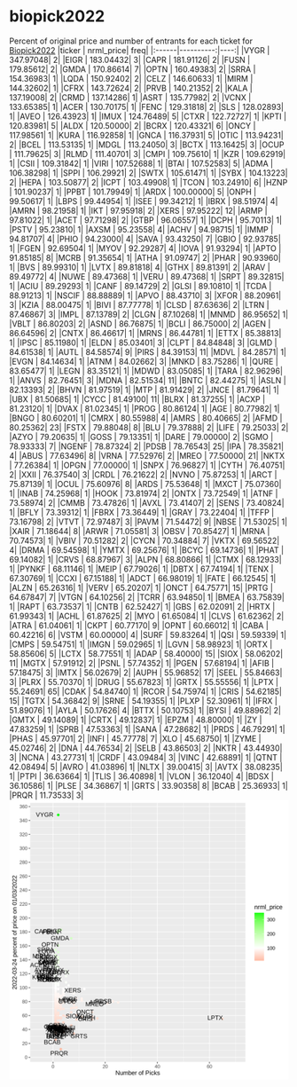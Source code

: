 # biopick2022
Percent of original price and number of entrants for each ticket for [Biopick2022](https://twitter.com/hashtag/Biopick2022)
|ticker | nrml_price| freq|
|:------|----------:|----:|
|VYGR   |  347.97048|    2|
|EIGR   |  183.04432|    3|
|CAPR   |  181.91126|    2|
|FUSN   |  179.85612|    2|
|GMDA   |  170.86614|    7|
|OPTN   |  160.49383|    2|
|SRRA   |  154.36983|    1|
|LQDA   |  150.92402|    2|
|CELZ   |  146.60633|    1|
|MIRM   |  144.32602|    1|
|CFRX   |  143.72624|    2|
|PRVB   |  140.21352|    2|
|KALA   |  137.19008|    2|
|CRMD   |  137.14286|    1|
|ASRT   |  135.77982|    2|
|VCNX   |  133.65385|    1|
|ACER   |  130.70175|    1|
|FENC   |  129.31818|    2|
|SLS    |  128.02893|    1|
|AVEO   |  126.43923|    1|
|IMUX   |  124.76489|    5|
|CTXR   |  122.72727|    1|
|KPTI   |  120.83981|    5|
|ALDX   |  120.50000|    2|
|BCRX   |  120.43321|    6|
|ONCY   |  117.98561|    1|
|KURA   |  116.92858|    1|
|GNCA   |  116.37931|    5|
|OTIC   |  113.94231|    2|
|BCEL   |  113.53135|    1|
|MDGL   |  113.24050|    3|
|BCTX   |  113.16425|    3|
|OCUP   |  111.79625|    3|
|RLMD   |  111.40701|    3|
|CMPI   |  109.75610|    1|
|KZR    |  109.62919|    1|
|CSII   |  109.31842|    1|
|VIRI   |  107.52688|    1|
|BTAI   |  107.52583|    5|
|ADMA   |  106.38298|    1|
|SPPI   |  106.29921|    2|
|SWTX   |  105.61471|    1|
|SYBX   |  104.13223|    2|
|HEPA   |  103.50877|    2|
|ICPT   |  103.49908|    1|
|TCON   |  103.24910|    6|
|HZNP   |  101.90237|    1|
|PPBT   |  101.79949|    1|
|ARDX   |  100.00000|    5|
|ONPH   |   99.50617|    1|
|LBPS   |   99.44954|    1|
|ISEE   |   99.34212|    1|
|IBRX   |   98.51974|    4|
|AMRN   |   98.21958|    1|
|IKT    |   97.95918|    2|
|XERS   |   97.95222|   12|
|ARMP   |   97.81022|    1|
|ACET   |   97.71298|    2|
|GTBP   |   96.06557|    1|
|DCPH   |   95.70113|    1|
|PSTV   |   95.23810|    1|
|AXSM   |   95.23558|    4|
|ACHV   |   94.98715|    1|
|IMMP   |   94.81707|    4|
|PHIO   |   94.23000|    4|
|SAVA   |   93.43250|    7|
|GBIO   |   92.93785|    1|
|FGEN   |   92.69504|    1|
|MYOV   |   92.29287|    4|
|IOVA   |   91.93294|    1|
|APTO   |   91.85185|    8|
|MCRB   |   91.35654|    1|
|ATHA   |   91.09747|    2|
|PHAR   |   90.93960|    1|
|BVS    |   89.99310|    1|
|LVTX   |   89.81818|    4|
|GTHX   |   89.81391|    2|
|ARAV   |   89.49772|    4|
|NUWE   |   89.47368|    1|
|VERU   |   89.47368|    1|
|SRPT   |   89.32815|    1|
|ACIU   |   89.29293|    1|
|CANF   |   89.14729|    2|
|GLSI   |   89.10810|    1|
|TCDA   |   88.91213|    1|
|NSCIF  |   88.88889|    1|
|APVO   |   88.43710|    3|
|XFOR   |   88.20961|    3|
|KZIA   |   88.00475|    1|
|BIVI   |   87.77778|    1|
|CLSD   |   87.63636|    2|
|LTRN   |   87.46867|    3|
|IMPL   |   87.13789|    2|
|CLGN   |   87.10268|    1|
|MNMD   |   86.95652|    1|
|VBLT   |   86.80203|    2|
|ASND   |   86.76875|    1|
|BCLI   |   86.75000|    2|
|AGEN   |   86.64596|    2|
|CNTX   |   86.46617|    1|
|MRNS   |   86.44781|    1|
|ETTX   |   85.38813|    1|
|IPSC   |   85.11980|    1|
|ELDN   |   85.03401|    3|
|CLPT   |   84.84848|    3|
|GLMD   |   84.61538|    1|
|AUTL   |   84.58574|    9|
|PIRS   |   84.39153|   11|
|MDVL   |   84.28571|    1|
|EVGN   |   84.14634|    1|
|ATNM   |   84.02662|    3|
|MNKD   |   83.75286|    1|
|QURE   |   83.65477|    1|
|LEGN   |   83.35121|    1|
|MDWD   |   83.05085|    1|
|TARA   |   82.96296|    1|
|ANVS   |   82.76451|    3|
|MDNA   |   82.51534|   11|
|BNTC   |   82.44275|    1|
|ASLN   |   82.13393|    2|
|BHVN   |   81.97519|    1|
|MTP    |   81.91429|    2|
|JNCE   |   81.79641|    1|
|UBX    |   81.50685|    1|
|CYCC   |   81.49100|   11|
|BLRX   |   81.37255|    1|
|ACXP   |   81.23120|    1|
|DVAX   |   81.02345|    1|
|PROG   |   80.86124|    1|
|AGE    |   80.77982|    1|
|BNGO   |   80.60201|    1|
|CMRX   |   80.55988|    4|
|AMRS   |   80.40665|    2|
|AFMD   |   80.25362|   23|
|FSTX   |   79.88048|    8|
|BLU    |   79.37888|    2|
|LIFE   |   79.25033|    2|
|AZYO   |   79.20635|    1|
|GOSS   |   79.13351|    1|
|DARE   |   79.00000|    2|
|SGMO   |   78.93333|    7|
|NGENF  |   78.87324|    2|
|PDSB   |   78.76543|   25|
|IPA    |   78.35821|    4|
|ABUS   |   77.63496|    8|
|VRNA   |   77.52976|    2|
|MREO   |   77.50000|   21|
|NKTX   |   77.26384|    1|
|OPGN   |   77.00000|    1|
|SNPX   |   76.96827|    1|
|CYTH   |   76.40751|    2|
|XXII   |   76.37540|    3|
|CRDL   |   76.21622|    2|
|NVNO   |   75.87253|    1|
|ARCT   |   75.87139|    1|
|OCUL   |   75.60976|    8|
|ARDS   |   75.53648|    1|
|MXCT   |   75.07360|    1|
|INAB   |   74.25968|    1|
|HOOK   |   73.81974|    2|
|ONTX   |   73.72549|    1|
|ATNF   |   73.58974|    2|
|CMMB   |   73.47826|    1|
|AVXL   |   73.41407|    2|
|SENS   |   73.40824|    1|
|BFLY   |   73.39312|    1|
|FBRX   |   73.36449|    1|
|GRAY   |   73.22404|    1|
|TFFP   |   73.16798|    2|
|VTVT   |   72.97487|    3|
|PAVM   |   71.54472|    9|
|NBSE   |   71.53025|    1|
|XAIR   |   71.18644|    8|
|ARWR   |   71.05581|    3|
|OBSV   |   70.85427|    1|
|MRNA   |   70.74573|    1|
|VBIV   |   70.51282|    2|
|CYCN   |   70.34884|    7|
|VKTX   |   69.56522|    4|
|DRMA   |   69.54598|    1|
|YMTX   |   69.25676|    1|
|BCYC   |   69.14736|    1|
|PHAT   |   69.14082|    1|
|CRVS   |   68.87967|    3|
|ALPN   |   68.80866|    1|
|CTMX   |   68.12933|    1|
|PYNKF  |   68.11146|    1|
|MEIP   |   67.79026|    1|
|DBTX   |   67.74194|    1|
|TENX   |   67.30769|    1|
|CCXI   |   67.15188|    1|
|ADCT   |   66.98019|    1|
|FATE   |   66.12545|    1|
|ALZN   |   65.26316|    1|
|VERV   |   65.20207|    1|
|ONCT   |   64.75771|   15|
|PRTG   |   64.67847|    7|
|VTGN   |   64.10256|    2|
|TCRR   |   63.94850|    1|
|BMEA   |   63.75839|    1|
|RAPT   |   63.73537|    1|
|CNTB   |   62.52427|    1|
|GBS    |   62.02091|    2|
|HRTX   |   61.99343|    1|
|ACHL   |   61.87625|    2|
|MYO    |   61.65084|    1|
|CLVS   |   61.62362|    2|
|ATRA   |   61.04061|    1|
|CKPT   |   60.77170|    9|
|OPNT   |   60.66012|    1|
|CABA   |   60.42216|    6|
|VSTM   |   60.00000|    4|
|SURF   |   59.83264|    1|
|QSI    |   59.59339|    1|
|CMPS   |   59.54751|    1|
|IMGN   |   59.02965|    1|
|LGVN   |   58.98923|    1|
|ORTX   |   58.85606|    5|
|LCTX   |   58.77551|    1|
|ADAP   |   58.40000|   15|
|SIOX   |   58.06202|   11|
|MGTX   |   57.91912|    2|
|PSNL   |   57.74352|    1|
|PGEN   |   57.68194|    1|
|AFIB   |   57.18475|    3|
|IMTX   |   56.02679|    2|
|AUPH   |   55.96852|   17|
|SEEL   |   55.84663|    3|
|PLRX   |   55.70370|    1|
|DRUG   |   55.67823|    1|
|GRTX   |   55.55556|    1|
|LPTX   |   55.24691|   65|
|CDAK   |   54.84740|    1|
|RCOR   |   54.75974|    1|
|CRIS   |   54.62185|   15|
|TGTX   |   54.36842|    9|
|SRNE   |   54.19355|    1|
|PLXP   |   52.30961|    1|
|IFRX   |   51.89076|    1|
|AYLA   |   50.17626|    4|
|BTTX   |   50.10753|    1|
|BYSI   |   49.88962|    2|
|GMTX   |   49.14089|    1|
|CRTX   |   49.12837|    1|
|EPZM   |   48.80000|    1|
|ZY     |   47.83259|    1|
|SPRB   |   47.53363|    1|
|SANA   |   47.28682|    1|
|PRDS   |   46.79291|    1|
|PHAS   |   45.97701|    2|
|INFI   |   45.77778|    7|
|XLO    |   45.68750|    1|
|ZYME   |   45.02746|    2|
|DNA    |   44.76534|    2|
|SELB   |   43.86503|    2|
|NKTR   |   43.44930|    3|
|NCNA   |   43.27731|    1|
|CRDF   |   43.09484|    3|
|VINC   |   42.68891|    1|
|QTNT   |   42.08494|    5|
|AVRO   |   41.03896|    1|
|NLTX   |   39.00415|    3|
|AVTX   |   38.08235|    1|
|PTPI   |   36.63664|    1|
|TLIS   |   36.40898|    1|
|VLON   |   36.12040|    4|
|BDSX   |   36.10586|    1|
|PLSE   |   34.36867|    1|
|GRTS   |   33.90358|    8|
|BCAB   |   25.36933|    1|
|PRQR   |   11.73533|    3|
![retvspicks](biopicks.png?raw=true)
